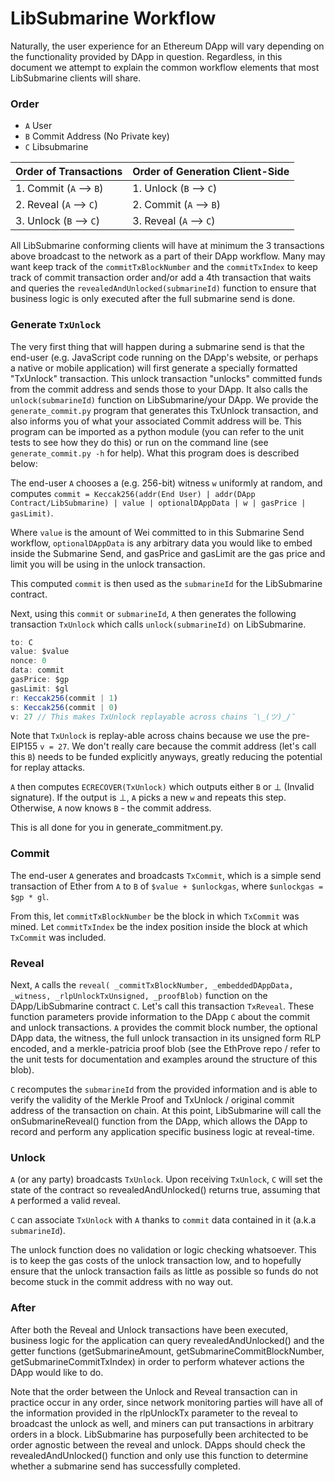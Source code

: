 # LibSubmarine Workflow

Naturally, the user experience for an Ethereum DApp will vary depending on the functionality provided by DApp in question. Regardless, in this document we attempt to explain the common workflow elements that most LibSubmarine clients will share.

### Order

- `A` User
- `B` Commit Address (No Private key)
- `C` Libsubmarine

|Order of Transactions | Order of Generation Client-Side|
| --- | --- |
| 1. Commit (`A` --> `B`) | 1. Unlock (`B` --> `C`) |
| 2. Reveal (`A` --> `C`) | 2. Commit (`A` --> `B`) |
| 3. Unlock (`B` --> `C`) | 3. Reveal (`A` --> `C`) |

All LibSubmarine conforming clients will have at minimum the 3 transactions above broadcast to the network as a part of their DApp workflow. Many may want keep track of the `commitTxBlockNumber` and the `commitTxIndex` to keep track of commit transaction order and/or add a 4th transaction that waits and queries the `revealedAndUnlocked(submarineId)` function to ensure that business logic is only executed after the full submarine send is done.

### Generate `TxUnlock`

The very first thing that will happen during a submarine send is that the end-user (e.g. JavaScript code running on the DApp's website, or perhaps a native or mobile application) will first generate a specially formatted "TxUnlock" transaction. This unlock transaction "unlocks" committed funds from the commit address and sends those to your DApp. It also calls the `unlock(submarineId)` function on LibSubmarine/your DApp. We provide the `generate_commit.py` program that generates this TxUnlock transaction, and also informs you of what your associated Commit address will be. This program can be imported as a python module (you can refer to the unit tests to see how they do this) or run on the command line (see `generate_commit.py -h` for help). What this program does is described below:

The end-user `A` chooses a (e.g. 256-bit) witness `w` uniformly at random, and computes
`commit = Keccak256(addr(End User) | addr(DApp Contract/LibSubmarine) | value | optionalDAppData | w | gasPrice | gasLimit)`.

Where `value` is the amount of Wei committed to in this Submarine Send workflow, `optionalDAppData` is any arbitrary data you would like to embed inside the Submarine Send, and gasPrice and gasLimit are the gas price and limit you will be using in the unlock transaction.

This computed `commit` is then used as the `submarineId` for the LibSubmarine contract.

Next, using this `commit` or `submarineId`, `A` then generates the following transaction `TxUnlock` which calls `unlock(submarineId)` on LibSubmarine.

```javascript
to: C
value: $value
nonce: 0
data: commit
gasPrice: $gp
gasLimit: $gl
r: Keccak256(commit | 1)
s: Keccak256(commit | 0)
v: 27 // This makes TxUnlock replayable across chains ¯\_(ツ)_/¯
```

Note that `TxUnlock` is replay-able across chains because we use the pre-EIP155 `v = 27`. We don't really care because the commit address (let's call this `B`) needs to be funded explicitly anyways, greatly reducing the potential for replay attacks.

`A` then computes `ECRECOVER(TxUnlock)` which outputs either `B` or ⊥ (Invalid signature). If the output is ⊥, `A` picks a new `w` and repeats this step. Otherwise, `A` now knows `B` - the commit address.

This is all done for you in generate_commitment.py.

### Commit

The end-user `A` generates and broadcasts `TxCommit`, which is a simple send transaction of Ether from `A` to `B` of `$value + $unlockgas`, where `$unlockgas = $gp * gl`.

From this, let `commitTxBlockNumber` be the block in which `TxCommit` was mined. Let `commitTxIndex` be the index position inside the block at which `TxCommit` was included.

### Reveal

Next, `A` calls the `reveal( _commitTxBlockNumber, _embeddedDAppData, _witness, _rlpUnlockTxUnsigned, _proofBlob)` function on the DApp/LibSubmarine contract `C`. Let's call this transaction `TxReveal`. These function parameters provide information to the DApp `C` about the commit and unlock transactions. `A` provides the commit block number, the optional DApp data, the witness, the full unlock transaction in its unsigned form RLP encoded, and a merkle-patricia proof blob (see the EthProve repo / refer to the unit tests for documentation and examples around the structure of this blob). 

`C` recomputes the `submarineId` from the provided information and is able to verify the validity of the Merkle Proof and TxUnlock / original commit address of the transaction on chain. At this point, LibSubmarine will call the onSubmarineReveal() function from the DApp, which allows the DApp to record and perform any application specific business logic at reveal-time.

### Unlock

`A` (or any party) broadcasts `TxUnlock`. Upon receiving `TxUnlock`, `C` will set the state of the contract so revealedAndUnlocked() returns true, assuming that `A` performed a valid reveal.

`C` can associate `TxUnlock` with `A` thanks to `commit` data contained in it (a.k.a `submarineId`).

The unlock function does no validation or logic checking whatsoever. This is to keep the gas costs of the unlock transaction low, and to hopefully ensure that the unlock transaction fails as little as possible so funds do not become stuck in the commit address with no way out.

### After

After both the Reveal and Unlock transactions have been executed, business logic for the application can query revealedAndUnlocked() and the getter functions (getSubmarineAmount, getSubmarineCommitBlockNumber, getSubmarineCommitTxIndex) in order to perform whatever actions the DApp would like to do.

Note that the order between the Unlock and Reveal transaction can in practice occur in any order, since network monitoring parties will have all of the information provided in the rlpUnlockTx parameter to the reveal to broadcast the unlock as well, and miners can put transactions in arbitrary orders in a block. LibSubmarine has purposefully been architected to be order agnostic between the reveal and unlock. DApps should check the revealedAndUnlocked() function and only use this function to determine whether a submarine send has successfully completed.
